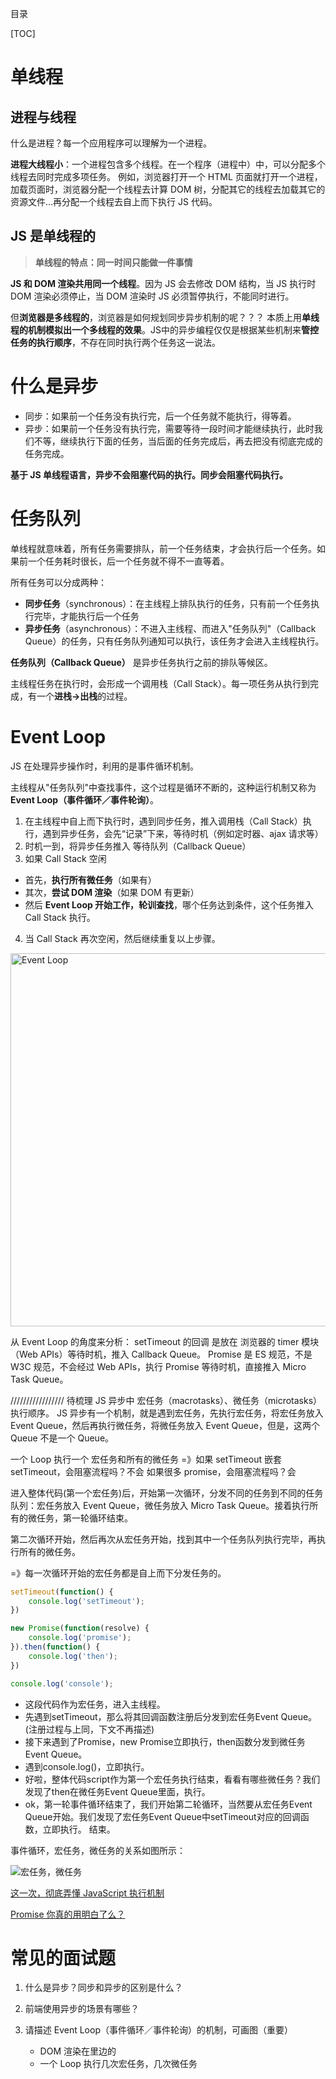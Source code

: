 目录

[TOC]


# 单线程
## 进程与线程
什么是进程？每一个应用程序可以理解为一个进程。

**进程大线程小**：一个进程包含多个线程。在一个程序（进程中）中，可以分配多个线程去同时完成多项任务。
例如，浏览器打开一个 HTML 页面就打开一个进程，加载页面时，浏览器分配一个线程去计算 DOM 树，分配其它的线程去加载其它的资源文件...再分配一个线程去自上而下执行 JS 代码。

## JS 是单线程的
> **单线程的特点：同一时间只能做一件事情**

**JS 和 DOM 渲染共用同一个线程**。因为 JS 会去修改 DOM 结构，当 JS 执行时 DOM 渲染必须停止，当 DOM 渲染时 JS 必须暂停执行，不能同时进行。

但**浏览器是多线程的**，浏览器是如何规划同步异步机制的呢？？？
本质上用**单线程的机制模拟出一个多线程的效果**。JS中的异步编程仅仅是根据某些机制来**管控任务的执行顺序**，不存在同时执行两个任务这一说法。


# 什么是异步
- 同步：如果前一个任务没有执行完，后一个任务就不能执行，得等着。
- 异步：如果前一个任务没有执行完，需要等待一段时间才能继续执行，此时我们不等，继续执行下面的任务，当后面的任务完成后，再去把没有彻底完成的任务完成。

**基于 JS 单线程语言，异步不会阻塞代码的执行。同步会阻塞代码执行。**


# 任务队列
单线程就意味着，所有任务需要排队，前一个任务结束，才会执行后一个任务。如果前一个任务耗时很长，后一个任务就不得不一直等着。

所有任务可以分成两种：
- **同步任务**（synchronous）：在主线程上排队执行的任务，只有前一个任务执行完毕，才能执行后一个任务
- **异步任务**（asynchronous）：不进入主线程、而进入"任务队列"（Callback Queue）的任务，只有任务队列通知可以执行，该任务才会进入主线程执行。

**任务队列（Callback Queue）** 是异步任务执行之前的排队等候区。

主线程任务在执行时，会形成一个调用栈（Call Stack）。每一项任务从执行到完成，有一个**进栈->出栈**的过程。

# Event Loop
JS 在处理异步操作时，利用的是事件循环机制。

主线程从"任务队列"中查找事件，这个过程是循环不断的，这种运行机制又称为**Event Loop（事件循环／事件轮询）**。


1. 在主线程中自上而下执行时，遇到同步任务，推入调用栈（Call Stack）执行，遇到异步任务，会先“记录”下来，等待时机（例如定时器、ajax 请求等）
2. 时机一到，将异步任务推入 等待队列（Callback Queue）
3. 如果 Call Stack 空闲
  - 首先，**执行所有微任务**（如果有）
  - 其次，**尝试 DOM 渲染**（如果 DOM 有更新）
  - 然后 **Event Loop 开始工作，轮训查找**，哪个任务达到条件，这个任务推入 Call Stack 执行。
4. 当 Call Stack 再次空闲，然后继续重复以上步骤。

<img width="597" alt="Event Loop" src="https://user-images.githubusercontent.com/22387652/90975024-39a72600-e563-11ea-9e83-d71a252f61ca.png">

从 Event Loop 的角度来分析：
setTimeout 的回调 是放在 浏览器的 timer 模块（Web APIs）等待时机，推入 Callback Queue。
Promise 是 ES 规范，不是 W3C 规范，不会经过 Web APIs，执行 Promise 等待时机，直接推入 Micro Task Queue。



///////////////// 待梳理
JS 异步中 宏任务（macrotasks）、微任务（microtasks）执行顺序。
JS 异步有一个机制，就是遇到宏任务，先执行宏任务，将宏任务放入 Event Queue，然后再执行微任务，将微任务放入 Event Queue，但是，这两个 Queue 不是一个 Queue。

一个 Loop 执行一个 宏任务和所有的微任务
=》如果 setTimeout 嵌套 setTimeout，会阻塞流程吗？不会
如果很多 promise，会阻塞流程吗？会


进入整体代码(第一个宏任务)后，开始第一次循环，分发不同的任务到不同的任务队列：宏任务放入 Event Queue，微任务放入 Micro Task Queue。接着执行所有的微任务，第一轮循环结束。

第二次循环开始，然后再次从宏任务开始，找到其中一个任务队列执行完毕，再执行所有的微任务。

=》每一次循环开始的宏任务都是自上而下分发任务的。
```js
setTimeout(function() {
    console.log('setTimeout');
})

new Promise(function(resolve) {
    console.log('promise');
}).then(function() {
    console.log('then');
})

console.log('console');
```

- 这段代码作为宏任务，进入主线程。
- 先遇到setTimeout，那么将其回调函数注册后分发到宏任务Event Queue。(注册过程与上同，下文不再描述)
- 接下来遇到了Promise，new Promise立即执行，then函数分发到微任务Event Queue。
- 遇到console.log()，立即执行。
- 好啦，整体代码script作为第一个宏任务执行结束，看看有哪些微任务？我们发现了then在微任务Event Queue里面，执行。
- ok，第一轮事件循环结束了，我们开始第二轮循环，当然要从宏任务Event Queue开始。我们发现了宏任务Event Queue中setTimeout对应的回调函数，立即执行。
结束。

事件循环，宏任务，微任务的关系如图所示：

![宏任务，微任务](https://user-images.githubusercontent.com/22387652/92194962-739af500-ee9e-11ea-9155-8f5313a14db7.png)



[这一次，彻底弄懂 JavaScript 执行机制](https://juejin.im/post/6844903512845860872#heading-1)

[Promise 你真的用明白了么？](https://juejin.im/post/6869573288478113799#heading-6)

# 常见的面试题
1. 什么是异步？同步和异步的区别是什么？

2. 前端使用异步的场景有哪些？

3. 请描述 Event Loop（事件循环／事件轮询）的机制，可画图（重要）
   - DOM 渲染在里边的
   - 一个 Loop 执行几次宏任务，几次微任务
